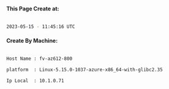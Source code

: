 
   
#### This Page Create at:

```bash

2023-05-15 - 11:45:16 UTC

```

#### Create By Machine:

```bash

Host Name : fv-az612-800

platform  : Linux-5.15.0-1037-azure-x86_64-with-glibc2.35

Ip Local  : 10.1.0.71

```

